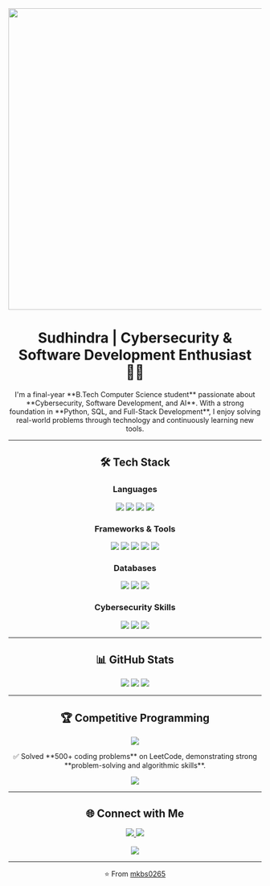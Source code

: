<div align="center">
  <img src="https://user-images.githubusercontent.com/97839367/233066497-6a36f6d6-f725-46b6-a212-0736c4b2b627.gif" width="600" />
</div>

<div align="center">
  <h1>Sudhindra | Cybersecurity & Software Development Enthusiast 👨‍💻</h1>
  <p>
    I'm a final-year **B.Tech Computer Science student** passionate about **Cybersecurity, Software Development, and AI**. 
    With a strong foundation in **Python, SQL, and Full-Stack Development**, I enjoy solving real-world problems through technology and continuously learning new tools.
  </p>
</div>

---

<div align="center">
  <h2>🛠️ Tech Stack</h2>
  
  ### Languages
  <p>
    <img src="https://img.shields.io/badge/Python-3776AB?style=for-the-badge&logo=python&logoColor=white" />
    <img src="https://img.shields.io/badge/SQL-003B57?style=for-the-badge&logo=database&logoColor=white" />
    <img src="https://img.shields.io/badge/JavaScript-F7E01D?style=for-the-badge&logo=javascript&logoColor=black" />
    <img src="https://img.shields.io/badge/C-00599C?style=for-the-badge&logo=c&logoColor=white" />
  </p>

  ### Frameworks & Tools
  <p>
    <img src="https://img.shields.io/badge/Django-092E20?style=for-the-badge&logo=django&logoColor=white" />
    <img src="https://img.shields.io/badge/React-20232A?style=for-the-badge&logo=react&logoColor=61DAFB" />
    <img src="https://img.shields.io/badge/Node.js-339933?style=for-the-badge&logo=node.js&logoColor=white" />
    <img src="https://img.shields.io/badge/TailwindCSS-38B2AC?style=for-the-badge&logo=tailwind-css&logoColor=white" />
    <img src="https://img.shields.io/badge/Git-F05032?style=for-the-badge&logo=git&logoColor=white" />
  </p>

  ### Databases
  <p>
    <img src="https://img.shields.io/badge/MySQL-005C84?style=for-the-badge&logo=mysql&logoColor=white" />
    <img src="https://img.io/badge/PostgreSQL-336791?style=for-the-badge&logo=postgresql&logoColor=white" />
    <img src="https://img.shields.io/badge/SQL%20Server-CC2927?style=for-the-badge&logo=microsoft-sql-server&logoColor=white" />
  </p>
  
  ### Cybersecurity Skills
  <p>
    <img src="https://img.shields.io/badge/Vulnerability%20Detection-8A2BE2?style=for-the-badge&logo=security&logoColor=white" />
    <img src="https://img.shields.io/badge/Penetration%20Testing-FF4500?style=for-the-badge&logo=bugcrowd&logoColor=white" />
    <img src="https://img.shields.io/badge/Steganography-228B22?style=for-the-badge&logo=hackthebox&logoColor=white" />
  </p>
</div>

---

<div align="center">
  <h2>📊 GitHub Stats</h2>
  <img src="https://github-readme-stats.vercel.app/api?username=mkbs0265&show_icons=true&theme=tokyonight" />
  <img src="https://github-readme-stats.vercel.app/api/top-langs/?username=mkbs0265&layout=compact&theme=tokyonight" />
  <img src="https://github-readme-streak-stats.herokuapp.com/?user=mkbs0265&theme=tokyonight" />
</div>

---

<div align="center">
  <h2>🏆 Competitive Programming</h2>
  <a href="https://leetcode.com/sudhindra0265/">
    <img src="https://img.shields.io/badge/LeetCode-FFA116?style=for-the-badge&logo=leetcode&logoColor=black" />
  </a>
  <p>✅ Solved **500+ coding problems** on LeetCode, demonstrating strong **problem-solving and algorithmic skills**.</p>
  <img src="https://leetcard.jacoblin.cool/sudhindra0265?theme=dark&font=Karma&ext=contest" />
</div>

---

<div align="center">
  <h2>🌐 Connect with Me</h2>
  <a href="https://www.linkedin.com/in/sudhindra2465">
    <img src="https://img.shields.io/badge/LinkedIn-0A66C2?style=for-the-badge&logo=linkedin&logoColor=white" />
  </a>
  <a href="mailto:sudhindra0265@gmail.com">
    <img src="https://img.shields.io/badge/Email-D14836?style=for-the-badge&logo=gmail&logoColor=white" />
  </a>
</div>

<br>

<div align="center">
  <img src="https://komarev.com/ghpvc/?username=mkbs0265&label=Profile%20Views&color=0e75b6&style=for-the-badge" />
</div>

---
<div align="center">
  ⭐️ From <a href="https://github.com/mkbs0265">mkbs0265</a>
</div>
